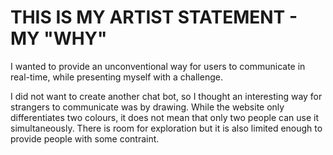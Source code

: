 # THIS IS MY ARTIST STATEMENT - MY "WHY"

I wanted to provide an unconventional way for users to communicate in real-time, while presenting myself with a challenge. 

I did not want to create another chat bot, so I thought an interesting way for strangers to communicate was by drawing. While the website only differentiates two colours, it does not mean that only two people can use it simultaneously. There is room for exploration but it is also limited enough to provide people with some contraint. 